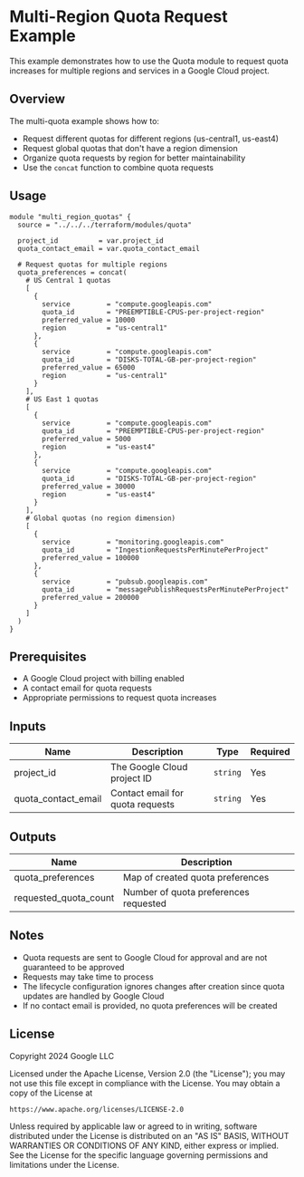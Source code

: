 # Multi-Region Quota Request Example

This example demonstrates how to use the Quota module to request quota increases for multiple regions and services in a Google Cloud project.

## Overview

The multi-quota example shows how to:

- Request different quotas for different regions (us-central1, us-east4)
- Request global quotas that don't have a region dimension
- Organize quota requests by region for better maintainability
- Use the `concat` function to combine quota requests

## Usage

```hcl
module "multi_region_quotas" {
  source = "../../../terraform/modules/quota"

  project_id          = var.project_id
  quota_contact_email = var.quota_contact_email

  # Request quotas for multiple regions
  quota_preferences = concat(
    # US Central 1 quotas
    [
      {
        service         = "compute.googleapis.com"
        quota_id        = "PREEMPTIBLE-CPUS-per-project-region"
        preferred_value = 10000
        region          = "us-central1"
      },
      {
        service         = "compute.googleapis.com"
        quota_id        = "DISKS-TOTAL-GB-per-project-region"
        preferred_value = 65000
        region          = "us-central1"
      }
    ],
    # US East 1 quotas
    [
      {
        service         = "compute.googleapis.com"
        quota_id        = "PREEMPTIBLE-CPUS-per-project-region"
        preferred_value = 5000
        region          = "us-east4"
      },
      {
        service         = "compute.googleapis.com"
        quota_id        = "DISKS-TOTAL-GB-per-project-region"
        preferred_value = 30000
        region          = "us-east4"
      }
    ],
    # Global quotas (no region dimension)
    [
      {
        service         = "monitoring.googleapis.com"
        quota_id        = "IngestionRequestsPerMinutePerProject"
        preferred_value = 100000
      },
      {
        service         = "pubsub.googleapis.com"
        quota_id        = "messagePublishRequestsPerMinutePerProject"
        preferred_value = 200000
      }
    ]
  )
}
```

## Prerequisites

- A Google Cloud project with billing enabled
- A contact email for quota requests
- Appropriate permissions to request quota increases

## Inputs

| Name | Description | Type | Required |
|------|-------------|------|----------|
| project_id | The Google Cloud project ID | `string` | Yes |
| quota_contact_email | Contact email for quota requests | `string` | Yes |

## Outputs

| Name | Description |
|------|-------------|
| quota_preferences | Map of created quota preferences |
| requested_quota_count | Number of quota preferences requested |

## Notes

- Quota requests are sent to Google Cloud for approval and are not guaranteed to be approved
- Requests may take time to process
- The lifecycle configuration ignores changes after creation since quota updates are handled by Google Cloud
- If no contact email is provided, no quota preferences will be created

## License

Copyright 2024 Google LLC

Licensed under the Apache License, Version 2.0 (the "License");
you may not use this file except in compliance with the License.
You may obtain a copy of the License at

    https://www.apache.org/licenses/LICENSE-2.0

Unless required by applicable law or agreed to in writing, software
distributed under the License is distributed on an "AS IS" BASIS,
WITHOUT WARRANTIES OR CONDITIONS OF ANY KIND, either express or implied.
See the License for the specific language governing permissions and
limitations under the License.

